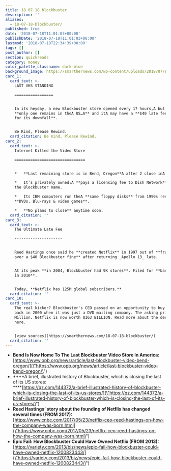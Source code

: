 ```yaml
---
title: 18.07.18 blockbuster
description: ''
aliases:
  - 18-07-18-blockbuster/
published: true
date: '2018-07-18T11:01:03+00:00'
publishDate: '2018-07-18T11:01:03+00:00'
lastmod: '2018-07-18T22:34:39+00:00'
tags: []
post_author: []
section: quickreads
category: money
color_palette_classname: dark-blue
background_image: https://smarthernews.com/wp-content/uploads/2018/07/BlockbusterHwy7McCowan.jpg
card_1:
  card_text: >-
    LAST VHS STANDING

    =================


    In its heyday, a new Blockbuster store opened every 17 hours,A but now
    **only one remains in theA US…A** and itA may have a **$40 late fee to blame
    for its downfall**.


    Be Kind, Please Rewind.
  card_citation: Be Kind, Please Rewind.
card_2:
  card_text: >-
    Internet Killed the Video Store

    ===============================


    *   **Last remaining store is in Bend, Oregon**A after 2 close inA Alaska.

    *   It’s privately owned;A **pays a licensing fee to Dish Network** to use
    the Blockbuster name.

    *   Its IBM computers run theA **same floppy disks** from 1990s renting
    **DVDs, Blu-rays & video games**.

    *   **No plans to close** anytime soon.
  card_citation: ''
card_3:
  card_text: >-
    The Ultimate Late Fee

    ---------------------


    Reed Hastings once said he **created Netflix** in 1997 out of **frustration
    over a $40 Blockbuster fine** after returning _Apollo 13_ late.


    At its peak **in 2004, Blockbuster had 9K stores**. Filed for **bankruptcy
    in 2010**.


    Today, **Netflix has 125M global subscribers.**
  card_citation: ''
card_10:
  card_text: >-
    The real kicker? Blockbuster's CEO passed on an opportunity to buy Netflix
    back in 2000 when it was just a DVD mailing company. The asking price? $50
    Million. Netflix is now worth $163 BILLION. Read more about the decision
    here.


    [view sources](https://smarthernews.com/18-07-18-blockbuster/)
  card_citation: ''
---
```

*   **Bend Is Now Home To The Last Blockbuster Video Store In America:**  
    [https://www.opb.org/news/article/last-blockbuster-video-bend-oregon/](\"https://www.opb.org/news/article/last-blockbuster-video-bend-oregon/\")
*   ****A brief, illustrated history of Blockbuster, which is closing the last of its US stores:  
    ****[https://qz.com/144372/a-brief-illustrated-history-of-blockbuster-which-is-closing-the-last-of-its-us-stores/](\"https://qz.com/144372/a-brief-illustrated-history-of-blockbuster-which-is-closing-the-last-of-its-us-stores/\")
*   **Reed Hastings’ story about the founding of Netflix has changed several times (FROM 2017):**  
    [https://www.cnbc.com/2017/05/23/netflix-ceo-reed-hastings-on-how-the-company-was-born.html](\"https://www.cnbc.com/2017/05/23/netflix-ceo-reed-hastings-on-how-the-company-was-born.html\")
*   **Epic Fail: How Blockbuster Could Have Owned Netflix (FROM 2013):**  
    [https://variety.com/2013/biz/news/epic-fail-how-blockbuster-could-have-owned-netflix-1200823443/](\"https://variety.com/2013/biz/news/epic-fail-how-blockbuster-could-have-owned-netflix-1200823443/\")
